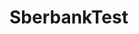 # SberbankTest

<?xml version="1.0" encoding="UTF-8"?>
<Bank wallet="3199.10">
    <Person name="Михаил" wallet="1.34"/>
    <Person name="Татьяна" wallet="2.12"/>
    <Person name="Игорь" wallet="3.44"/>
    <Person name="Александр" wallet="5.15"/>
    <Person name="Георг" wallet="2.11"/>
    <Person name="Оля" wallet="1.43"/>
    <Person name="Светлана" wallet="4.25"/>   
</Bank>

<!--Есть счёт в банке на котором 3199.10 рублей.
    У каждого участника уже есть некоторое кол-во рублей в своём кошельке.
    Необходимо распределить рубли со счёта банка по участникам таким образом, что бы у всех стало максимально одинаковое кол-во денег на своих кошельках.
    Делить можно только до копеек.
    1) После расчёта надо вывести список участников кому сколько досталось рублей и копеек
    2) Вывести список участников которым досталось меньше всего с общего счёта
Результат должен выглядеть так (естественно цифры выдуманы):
<total>
    <result>
        <Person name="Михаил" wallet="1.34" appendFromBank="x.xx"/>
        <Person name="Татьяна" wallet="2.12" appendFromBank="x.xx"/>
        <Person name="Игорь" wallet="3.44" appendFromBank="1.45"/>
        <Person name="Александр" wallet="5.15" appendFromBank="1.45"/>
        <Person name="Георг" wallet="2.11" appendFromBank="x.xx"/>
        <Person name="Оля" wallet="1.43" appendFromBank="x.xx"/>
        <Person name="Светлана" wallet="4.25" appendFromBank="1.45"/>
    </result>
    <minimum>
        <Person name="Игорь"/>
        <Person name="Александр"/>
        <Person name="Светлана"/>
    </minimum>
</total>
-->
